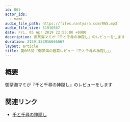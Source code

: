 ```yaml
---
id: 065
actor_ids:
  - mami
audio_file_path: https://files.nantyara.com/065.mp3
audio_file_size: 51910567
date: Fri, 05 Apr 2019 22:55:00 +0900
description: 御茶海マミが『千と千尋の神隠し』のレビューをします
duration: 2159.333916666667
layout: article
title: 第065回「御茶海の銀幕レビュー『千と千尋の神隠し』」
---
```

## 概要

御茶海マミが『千と千尋の神隠し』のレビューをします

## 関連リンク

* [千と千尋の神隠し](https://ja.wikipedia.org/wiki/%E5%8D%83%E3%81%A8%E5%8D%83%E5%B0%8B%E3%81%AE%E7%A5%9E%E9%9A%A0%E3%81%97)
